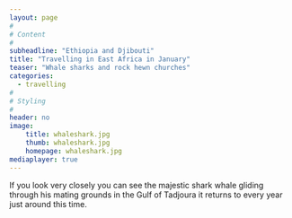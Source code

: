 ```yaml
---
layout: page
#
# Content
#
subheadline: "Ethiopia and Djibouti"
title: "Travelling in East Africa in January"
teaser: "Whale sharks and rock hewn churches"
categories:
  - travelling
#
# Styling
#
header: no
image:
    title: whaleshark.jpg
    thumb: whaleshark.jpg
    homepage: whaleshark.jpg
mediaplayer: true
---
```

If you look very closely you can see the majestic shark whale gliding through his mating grounds in the Gulf of Tadjoura it returns to every year just around this time.
